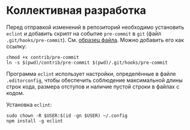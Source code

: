 # Коллективная разработка

Перед отправкой изменений в репозиторий необходимо  установить `eclint` и
добавить скрипт на событие `pre-commit` в `git` (файл `.git/hooks/pre-commit`).
См. [образец файла](contrib/pre-commit). Можно добавить его как ссылку:

    chmod +x contrib/pre-commit
    ln -s $(pwd)/contrib/pre-commit $(pwd)/.git/hooks/pre-commit

Программа `eclint` использует настройки, определённые в файле `.editorconfig`,
чтобы обеспечить соблюдение максимальной длины строк кода, размера отступов и
наличие пустой строки в файлах с кодом.

Установка `eclint`:

    sudo chown -R $USER:$(id -gn $USER) ~/.config
    npm install -g eclint
